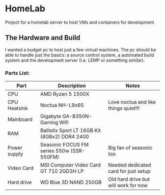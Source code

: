 # HomeLab
Project for a homelab server to host VMs and containers for development

## The Hardware and Build
I wanted a budget pc to host just a few virtual machines.  The pc should be able to handle just the basics: a source control system, a automated build system and the development server (I.e. LEMP or something similar).

### Parts List:
| Part | Description | Notes |
| --- | --- | --- |
| CPU | AMD Ryzen 5 1500X | |
| CPU Heatsink | Noctua NH-L9x65 | Love noctua and like things quiet!!! | |
| Mainboard | Gigabyte GA-B350N-Gaming Wifi | |
| RAM | Ballistix Sport LT 16GB Kit (8GBx2) DDR4 2400 | |
| Power supply | Seasonic FOCUS FM series 550w (SSR-550FM) | Big fan of seasonic too |
| Video Card | MSI Computer Video Card GT 710 2GD3H LP | Needed dedicated card for just setup |
| Hard drive | WD Blue 3D NAND 250GB | Old hard drive but will work for now |
